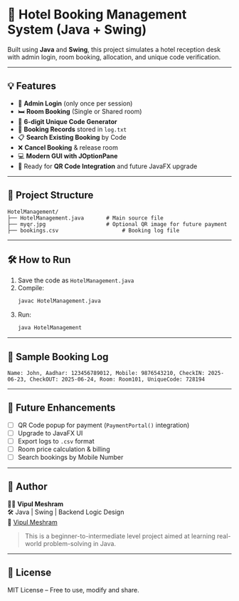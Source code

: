 # 🏨 Hotel Booking Management System (Java + Swing)

Built using **Java** and **Swing**, this project simulates a hotel reception desk with admin login, room booking, allocation, and unique code verification.

---

## 💡 Features

- 🔐 **Admin Login** (only once per session)
- 🛏️ **Room Booking** (Single or Shared room)
- 🎫 **6-digit Unique Code Generator**
- 🧾 **Booking Records** stored in `log.txt`
- 📋 **Search Existing Booking** by Code
- ❌ **Cancel Booking** & release room
- 💻 **Modern GUI with JOptionPane**
- 🧩 Ready for **QR Code Integration** and future JavaFX upgrade

---

## 📂 Project Structure

```
HotelManagement/
├── HotelManagement.java       # Main source file
├── myqr.jpg                   # Optional QR image for future payment
├── bookings.csv                    # Booking log file
```

---

## 🛠️ How to Run

1. Save the code as `HotelManagement.java`
2. Compile:
   ```bash
   javac HotelManagement.java
   ```
3. Run:
   ```bash
   java HotelManagement
   ```

---

## 📝 Sample Booking Log

```
Name: John, Aadhar: 123456789012, Mobile: 9876543210, CheckIN: 2025-06-23, CheckOUT: 2025-06-24, Room: Room101, UniqueCode: 728194
```

---

## 🔧 Future Enhancements

- [ ] QR Code popup for payment (`PaymentPortal()` integration)
- [ ] Upgrade to JavaFX UI
- [ ] Export logs to `.csv` format
- [ ] Room price calculation & billing
- [ ] Search bookings by Mobile Number

---

## 🤝 Author

👨‍💻 **Vipul Meshram**  
🛠 Java | Swing | Backend Logic Design  
🔗 [Vipul Meshram](https://www.linkedin.com/in/vipul-meshram-83645732a)

> This is a beginner-to-intermediate level project aimed at learning real-world problem-solving in Java.

---

## 📃 License

MIT License – Free to use, modify and share.
